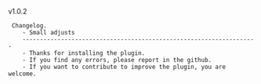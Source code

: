 
v1.0.2

     Changelog.
        - Small adjusts
        -------------------------------------------------------------------
        - Thanks for installing the plugin.
        - If you find any errors, please report in the github.
        - If you want to contribute to improve the plugin, you are welcome.
